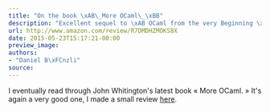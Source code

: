 ```yaml
---
title: "On the book \xAB\_More OCaml\_\xBB"
description: "Excellent sequel to \xAB OCaml from the very Beginning \xBB"
url: http://www.amazon.com/review/R7DMDHZMOKS8X
date: 2015-05-23T15:17:21-00:00
preview_image:
authors:
- "Daniel B\xFCnzli"
source:
---
```


<p>I eventually read through John Whitington's latest book &laquo;&nbsp;More OCaml.&nbsp;&raquo; It's again a very good one, I made a small review <a href="http://www.amazon.com/review/R7DMDHZMOKS8X">here</a>.</p>

